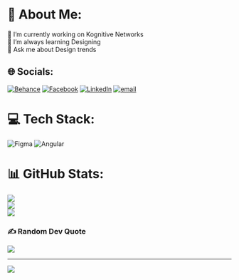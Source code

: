 # 💫 About Me:
🔭 I’m currently working on Kognitive Networks<br>🌱 I’m always learning Designing<br>💬 Ask me about Design trends<br>


## 🌐 Socials:
[![Behance](https://img.shields.io/badge/Behance-1769ff?logo=behance&logoColor=white)](https://behance.net/https://www.behance.net/uvaisulkarni) [![Facebook](https://img.shields.io/badge/Facebook-%231877F2.svg?logo=Facebook&logoColor=white)](https://facebook.com/https://www.facebook.com/mister.yzool) [![LinkedIn](https://img.shields.io/badge/LinkedIn-%230077B5.svg?logo=linkedin&logoColor=white)](https://linkedin.com/in/https://www.linkedin.com/in/uvaisulkarni25/) [![email](https://img.shields.io/badge/Email-D14836?logo=gmail&logoColor=white)](mailto:ysul2505@gmail.com) 

# 💻 Tech Stack:
![Figma](https://img.shields.io/badge/figma-%23F24E1E.svg?style=for-the-badge&logo=figma&logoColor=white) ![Angular](https://img.shields.io/badge/angular-%23DD0031.svg?style=for-the-badge&logo=angular&logoColor=white)
# 📊 GitHub Stats:
![](https://github-readme-stats.vercel.app/api?username=uvais-designs&theme=dark&hide_border=false&include_all_commits=false&count_private=false)<br/>
![](https://nirzak-streak-stats.vercel.app/?user=uvais-designs&theme=dark&hide_border=false)<br/>
![](https://github-readme-stats.vercel.app/api/top-langs/?username=uvais-designs&theme=dark&hide_border=false&include_all_commits=false&count_private=false&layout=compact)

### ✍️ Random Dev Quote
![](https://quotes-github-readme.vercel.app/api?type=vetical&theme=tokyonight)

---
[![](https://visitcount.itsvg.in/api?id=uvais-designs&icon=5&color=6)](https://visitcount.itsvg.in)

<!-- Proudly created with GPRM ( https://gprm.itsvg.in ) -->
